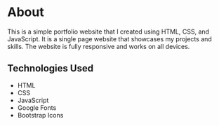 # About

This is a simple portfolio website that I created using HTML, CSS, and JavaScript. It is a single page website that showcases my projects and skills. The website is fully responsive and works on all devices.

## Technologies Used

- HTML
- CSS
- JavaScript
- Google Fonts
- Bootstrap Icons
